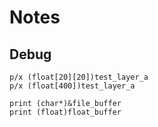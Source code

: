 # Notes

## Debug

```text
p/x (float[20][20])test_layer_a
p/x (float[400])test_layer_a

print (char*)&file_buffer
print (float)float_buffer
```
